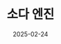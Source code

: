 ---
date: 2025-02-24
title: 소다 엔진
draft: true
project:
  type: personal
  description: "개인 제작 게임 엔진"
---